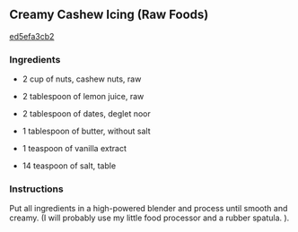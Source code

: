 ## Creamy Cashew Icing (Raw Foods)

[ed5efa3cb2](http://www.food.com/recipe/creamy-cashew-icing-raw-foods-339032)

### Ingredients

 - 2 cup of nuts, cashew nuts, raw

 - 2 tablespoon of lemon juice, raw

 - 2 tablespoon of dates, deglet noor

 - 1 tablespoon of butter, without salt

 - 1 teaspoon of vanilla extract

 - 14 teaspoon of salt, table

### Instructions

Put all ingredients in a high-powered blender and process until smooth and creamy. (I will probably use my little food processor and a rubber spatula. ).